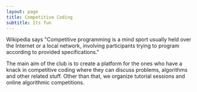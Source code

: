 ```yaml
---
layout: page
title: Competitive Coding
subtitle: Its fun
---
```


Wikipedia says "Competitive programming is a mind sport usually held over the Internet or a local network, involving participants trying to program according to provided specifications."

The main aim of the club is to create a platform for the ones who have a knack in competitive coding where they can discuss problems, algorithms and other related stuff. Other than that, we organize tutorial sessions and online algorithmic competitions.
